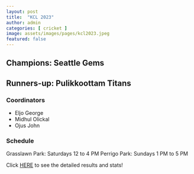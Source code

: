 ```yaml
---
layout: post
title:  "KCL 2023"
author: admin
categories: [ cricket ]
image: assets/images/pages/kcl2023.jpeg
featured: false
---
```


## Champions: Seattle Gems
## Runners-up: Pulikkoottam Titans

### Coordinators

- Eljo George
- Midhul Olickal
- Ojus John

### Schedule
Grasslawn Park: Saturdays 12 to 4 PM
Perrigo Park: Sundays 1 PM to 5 PM

Click [HERE](https://cricheroes.in/tournament/581712/KCL-2023/past-matches/1) to see the detailed results and stats!